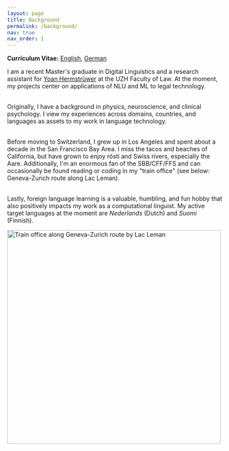 ```yaml
---
layout: page
title: Background
permalink: /background/
nav: true
nav_order: 1
---
```


<!-- CV -->

<p>
<strong>Curriculum Vitae:</strong> <a href="https://alisonykim.github.io/assets/pdf/CV_AlisonKim_EN_Website.pdf" target="_blank">English</a>, <a href="https://alisonykim.github.io/assets/pdf/CV_AlisonKim_DE_Website.pdf" target="_blank">German</a>
</p>

<!-- Bio -->

<p>
I am a recent Master's graduate in Digital Linguistics and a research assistant for <a href="https://www.ius.uzh.ch/de/staff/professorships/alphabetical/hermstruewer/team/person.html" target="_blank">Yoan Hermstrüwer</a> at the UZH Faculty of Law. At the moment, my projects center on applications of NLU and ML to legal technology.<br><br>

Originally, I have a background in physics, neuroscience, and clinical psychology. I view my experiences across domains, countries, and languages as assets to my work in language technology.<br><br>

Before moving to Switzerland, I grew up in Los Angeles and spent about a decade in the San Francisco Bay Area. I miss the tacos and beaches of California, but have grown to enjoy rösti and Swiss rivers, especially the Aare. Additionally, I'm an enormous fan of the SBB/CFF/FFS and can occasionally be found reading or coding in my "train office" (see below: Geneva-Zurich route along Lac Leman).<br><br>

Lastly, foreign language learning is a valuable, humbling, and fun hobby that also positively impacts my work as a computational linguist. My active target languages at the moment are <em>Nederlands</em> (Dutch) and <em>Suomi</em> (Finnish).<br>
</p>


<!-- ![Train office along Geneva-Zurich route by Lac Leman](../assets/img/photo_train_office.png) -->

<img src="../assets/img/photo_train_office.png" alt="Train office along Geneva-Zurich route by Lac Leman" style="width:500px;"/>


<!-- EDUCATION -->
<!-- <p>
<strong>Education</strong><br>
2021-2023 M.A., Digital Linguistics | University of Zurich<br>
2019-2021 M.A., Clinical Psychology | The Wright Institute<br>
2012-2016 B.A., Physics | University of California, Berkeley
</p> -->


<!-- PROGRAMMING LANGUAGES -->
<!-- <p>
<strong>Programming Languages</strong><br>
Python<br>
MATLAB<br>
Bash<br>
SQL<br>
R<br>
</p> -->